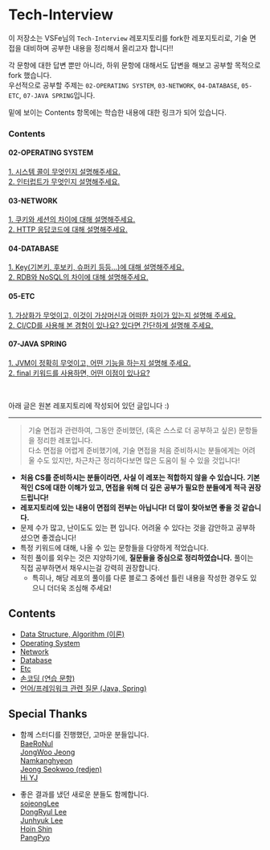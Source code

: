 # Tech-Interview

이 저장소는 VSFe님의 `Tech-Interview` 레포지토리를 fork한 레포지토리로,
기술 면접을 대비하며 공부한 내용을 정리해서 올리고자 합니다!!

각 문항에 대한 답변 뿐만 아니라, 하위 문항에 대해서도 답변을 해보고 공부할 목적으로 fork 했습니다.  
우선적으로 공부할 주제는 `02-OPERATING SYSTEM`, `03-NETWORK`, `04-DATABASE`, `05-ETC`, `07-JAVA SPRING`입니다.

밑에 보이는 Contents 항목에는 학습한 내용에 대한 링크가 되어 있습니다.

### Contents
#### 02-OPERATING SYSTEM
[1. 시스템 콜이 무엇인지 설명해주세요.]()  
[2. 인터럽트가 무엇인지 설명해주세요.]()

#### 03-NETWORK
[1. 쿠키와 세션의 차이에 대해 설명해주세요.]()  
[2. HTTP 응답코드에 대해 설명해주세요.]()

#### 04-DATABASE
[1. Key(기본키, 후보키, 슈퍼키 등등...)에 대해 설명해주세요.](/04-DATABASE/01-RDB_Keys.md)  
[2. RDB와 NoSQL의 차이에 대해 설명해주세요.](/04-DATABASE/02-RDB_vs_NoSQL.md)

#### 05-ETC
[1. 가상화가 무엇이고, 이것이 가상머신과 어떠한 차이가 있는지 설명해 주세요.]()  
[2. CI/CD를 사용해 본 경험이 있나요? 있다면 간단하게 설명해 주세요.]()  

#### 07-JAVA SPRING
[1. JVM이 정확히 무엇이고, 어떤 기능을 하는지 설명해 주세요.]()  
[2. final 키워드를 사용하면, 어떤 이점이 있나요?](/07-JAVA_SPRING/02_final_keyword.md)


<br>

아래 글은 원본 레포지토리에 작성되어 있던 글입니다 :)

---

> 기술 면접과 관련하여, 그동안 준비했던, (혹은 스스로 더 공부하고 싶은) 문항들을 정리한 레포입니다.  
> 다소 면접을 어렵게 준비했기에, 기술 면접을 처음 준비하시는 분들에게는 어려울 수도 있지만, 차근차근 정리하다보면 많은 도움이 될 수 있을 것입니다!

- **처음 CS를 준비하시는 분들이라면, 사실 이 레포는 적합하지 않을 수 있습니다. 기본적인 CS에 대한 이해가 있고, 면접을 위해 더 깊은 공부가 필요한 분들에게 적극 권장드립니다!**
- **레포지토리에 있는 내용이 면접의 전부는 아닙니다! 더 많이 찾아보면 좋을 것 같습니다.**
- 문제 수가 많고, 난이도도 있는 편 입니다. 어려울 수 있다는 것을 감안하고 공부하셨으면 좋겠습니다!
- 특정 키워드에 대해, 나올 수 있는 문항들을 다양하게 적었습니다.
- 적힌 풀이를 외우는 것은 지양하기에, **질문들을 중심으로 정리하였습니다.** 풀이는 직접 공부하면서 채우시는걸 강력히 권장합니다.
    - 특히나, 해당 레포의 풀이를 다룬 블로그 중에선 틀린 내용을 작성한 경우도 있으니 더더욱 조심해 주세요!

## Contents

- [Data Structure, Algorithm (이론)](https://github.com/VSFe/Tech-Interview/blob/main/01-DATA_STRUCTURE_ALGORITHM.md)
- [Operating System](https://github.com/VSFe/Tech-Interview/blob/main/02-OPERATING_SYSTEM.md)
- [Network](https://github.com/VSFe/Tech-Interview/blob/main/03-NETWORK.md)
- [Database](https://github.com/VSFe/Tech-Interview/blob/main/04-DATABASE.md)
- [Etc](https://github.com/VSFe/Tech-Interview/blob/main/05-ETC.md)
- [손코딩 (연습 문항)](https://github.com/VSFe/Tech-Interview/blob/main/06-ALGORITHM.md)
- [언어/프레임워크 관련 질문 (Java, Spring)](https://github.com/VSFe/Tech-Interview/blob/main/07-JAVA_SPRING.md)

## Special Thanks
- 함께 스터디를 진행했던, 고마운 분들입니다.  
[BaeRoNuI](https://github.com/BaeRoNuI)  
[JongWoo Jeong](https://github.com/knight7024)  
[Namkanghyeon](https://github.com/Namkanghyeon)  
[Jeong Seokwoo (redjen)](https://github.com/redjen8)  
[Hi YJ](https://github.com/0general)


+ 좋은 결과를 냈던 새로운 분들도 함께합니다.  
[sojeongLee](https://github.com/sojeongLee0125)  
[DongRyul Lee](https://github.com/Al7ech)  
[Junhyuk Lee](https://github.com/sinclairr08)  
[Hoin Shin](https://github.com/signalman)  
[PangPyo](https://github.com/Pangpyo)
